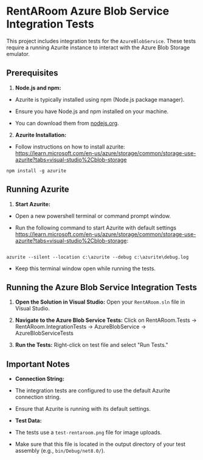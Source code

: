 # RentARoom Azure Blob Service Integration Tests

  

This project includes integration tests for the `AzureBlobService`. These tests require a running Azurite instance to interact with the Azure Blob Storage emulator.

  

## Prerequisites

  

1. **Node.js and npm:**

* Azurite is typically installed using npm (Node.js package manager).

* Ensure you have Node.js and npm installed on your machine.

* You can download them from [nodejs.org](https://nodejs.org/).

  

2. **Azurite Installation:**

* Follow instructions on how to install azurite: https://learn.microsoft.com/en-us/azure/storage/common/storage-use-azurite?tabs=visual-studio%2Cblob-storage

```npm install -g azurite ```

  

  

  

## Running Azurite

  

1. **Start Azurite:**

* Open a new powershell terminal or command prompt window. 

* Run the following command to start Azurite with default settings https://learn.microsoft.com/en-us/azure/storage/common/storage-use-azurite?tabs=visual-studio%2Cblob-storage:

  

```

azurite --silent --location c:\azurite --debug c:\azurite\debug.log

```

  

* Keep this terminal window open while running the tests.

  

## Running the Azure Blob Service Integration Tests

  

1. **Open the Solution in Visual Studio:** Open your `RentARoom.sln` file in Visual Studio.

  

2. **Navigate to the Azure Blob Service Tests:** Click on RentARoom.Tests &rarr; RentARoom.IntegrationTests &rarr; AzureBlobService &rarr; AzureBlobServiceTests

  

3. **Run the Tests:** Right-click on test file and select "Run Tests."

  

## Important Notes

  

* **Connection String:**

* The integration tests are configured to use the default Azurite connection string.

* Ensure that Azurite is running with its default settings.

* **Test Data:**

* The tests use a `test-rentaroom.png` file for image uploads.

* Make sure that this file is located in the output directory of your test assembly (e.g., `bin/Debug/net8.0/`).